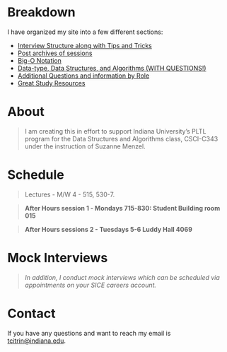---
---
# Breakdown
I have organized my site into a few different sections:
*   [Interview Structure along with Tips and Tricks](structure)
*   [Post archives of sessions](archives)
*   [Big-O Notation](big-o)
*   [Data-type, Data Structures, and Algorithms (WITH QUESTIONS!)](materials)
*   [Additional Questions and information by Role](roles)
*   [Great Study Resources](resources)

# About
>I am creating this in effort to support Indiana University’s PLTL program for the Data Structures and Algorithms class, CSCI-C343 under the instruction of Suzanne Menzel.


# Schedule

>Lectures - M/W 4 - 515, 530-7.

>**After Hours session 1 - Mondays 715-830: Student Building room 015** 

>**After Hours sessions 2 - Tuesdays 5-6 Luddy Hall 4069**

# Mock Interviews

>*In addition, I conduct mock interviews which can be scheduled via appointments on your SICE careers account.*

# Contact

If you have any questions and want to reach my email is [tcitrin@indiana.edu](mailto:tcitrin@indiana.edu).


